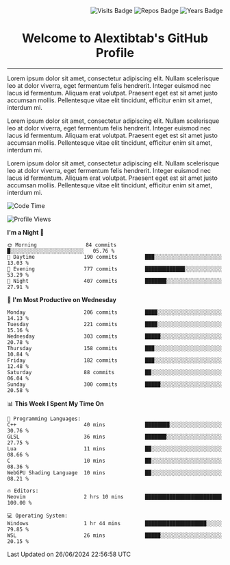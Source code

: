 <p align="right">
  <img src="https://badges.pufler.dev/visits/Alextibtab/Alextibtab" alt="Visits Badge">
  <img src="https://badges.pufler.dev/repos/Alextibtab/" alt="Repos Badge">
  <img src="https://badges.pufler.dev/years/Alextibtab/" alt="Years Badge">
</p>

<h1 align="center">Welcome to Alextibtab's GitHub Profile</h1>
<hr>

Lorem ipsum dolor sit amet, consectetur adipiscing elit. Nullam scelerisque leo at dolor viverra, eget fermentum felis hendrerit. Integer euismod nec lacus id fermentum. Aliquam erat volutpat. Praesent eget est sit amet justo accumsan mollis. Pellentesque vitae elit tincidunt, efficitur enim sit amet, interdum mi.

Lorem ipsum dolor sit amet, consectetur adipiscing elit. Nullam scelerisque leo at dolor viverra, eget fermentum felis hendrerit. Integer euismod nec lacus id fermentum. Aliquam erat volutpat. Praesent eget est sit amet justo accumsan mollis. Pellentesque vitae elit tincidunt, efficitur enim sit amet, interdum mi.

Lorem ipsum dolor sit amet, consectetur adipiscing elit. Nullam scelerisque leo at dolor viverra, eget fermentum felis hendrerit. Integer euismod nec lacus id fermentum. Aliquam erat volutpat. Praesent eget est sit amet justo accumsan mollis. Pellentesque vitae elit tincidunt, efficitur enim sit amet, interdum mi.

<!--START_SECTION:waka-->
![Code Time](http://img.shields.io/badge/Code%20Time-3%20hrs%206%20mins-blue)

![Profile Views](http://img.shields.io/badge/Profile%20Views-0-blue)

**I'm a Night 🦉** 

```text
🌞 Morning                84 commits          █░░░░░░░░░░░░░░░░░░░░░░░░   05.76 % 
🌆 Daytime                190 commits         ███░░░░░░░░░░░░░░░░░░░░░░   13.03 % 
🌃 Evening                777 commits         █████████████░░░░░░░░░░░░   53.29 % 
🌙 Night                  407 commits         ███████░░░░░░░░░░░░░░░░░░   27.91 % 
```
📅 **I'm Most Productive on Wednesday** 

```text
Monday                   206 commits         ████░░░░░░░░░░░░░░░░░░░░░   14.13 % 
Tuesday                  221 commits         ████░░░░░░░░░░░░░░░░░░░░░   15.16 % 
Wednesday                303 commits         █████░░░░░░░░░░░░░░░░░░░░   20.78 % 
Thursday                 158 commits         ███░░░░░░░░░░░░░░░░░░░░░░   10.84 % 
Friday                   182 commits         ███░░░░░░░░░░░░░░░░░░░░░░   12.48 % 
Saturday                 88 commits          ██░░░░░░░░░░░░░░░░░░░░░░░   06.04 % 
Sunday                   300 commits         █████░░░░░░░░░░░░░░░░░░░░   20.58 % 
```


📊 **This Week I Spent My Time On** 

```text
💬 Programming Languages: 
C++                      40 mins             ████████░░░░░░░░░░░░░░░░░   30.76 % 
GLSL                     36 mins             ███████░░░░░░░░░░░░░░░░░░   27.75 % 
Lua                      11 mins             ██░░░░░░░░░░░░░░░░░░░░░░░   08.66 % 
C                        10 mins             ██░░░░░░░░░░░░░░░░░░░░░░░   08.36 % 
WebGPU Shading Language  10 mins             ██░░░░░░░░░░░░░░░░░░░░░░░   08.21 % 

🔥 Editors: 
Neovim                   2 hrs 10 mins       █████████████████████████   100.00 % 

💻 Operating System: 
Windows                  1 hr 44 mins        ████████████████████░░░░░   79.85 % 
WSL                      26 mins             █████░░░░░░░░░░░░░░░░░░░░   20.15 % 
```


 Last Updated on 26/06/2024 22:56:58 UTC
<!--END_SECTION:waka-->
